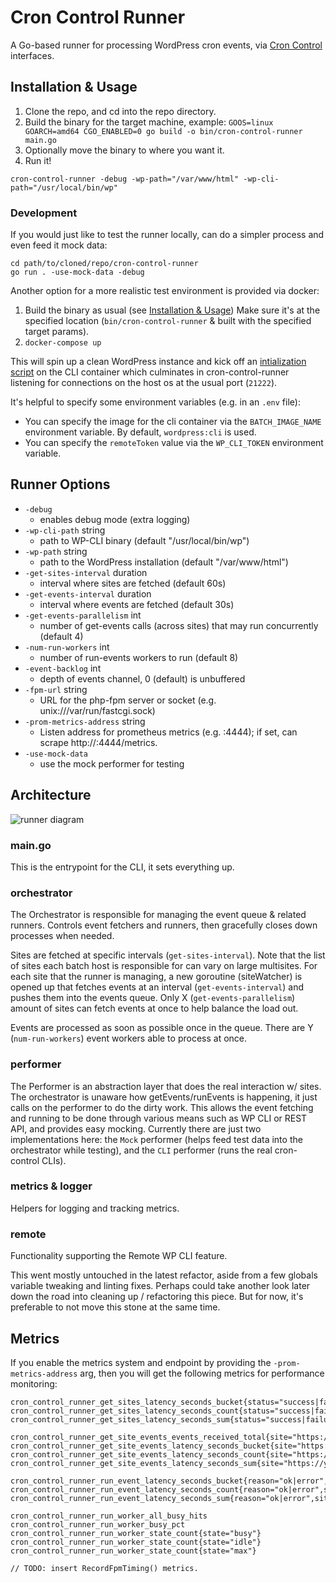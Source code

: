 # Cron Control Runner

A Go-based runner for processing WordPress cron events, via [Cron Control](https://github.com/Automattic/Cron-Control) interfaces.

## Installation & Usage

1. Clone the repo, and cd into the repo directory.
1. Build the binary for the target machine, example: `GOOS=linux GOARCH=amd64 CGO_ENABLED=0 go build -o bin/cron-control-runner main.go`
1. Optionally move the binary to where you want it.
1. Run it!

```
cron-control-runner -debug -wp-path="/var/www/html" -wp-cli-path="/usr/local/bin/wp"
```

### Development

If you would just like to test the runner locally, can do a simpler process and even feed it mock data:

```
cd path/to/cloned/repo/cron-control-runner
go run . -use-mock-data -debug
```

Another option for a more realistic test environment is provided via docker:

1. Build the binary as usual (see [Installation & Usage](#installation--usage))
    Make sure it's at the specified location (`bin/cron-control-runner` & built with the specified target params).
1. `docker-compose up`

This will spin up a clean WordPress instance and kick off an [intialization script](./bin/docker-init.sh) on the CLI container which culminates in cron-control-runner listening for connections on the host os at the usual port (`21222`).

It's helpful to specify some environment variables (e.g. in an `.env` file):

* You can specify the image for the cli container via the `BATCH_IMAGE_NAME` environment variable. By default, `wordpress:cli` is used.
* You can specify the `remoteToken` value via the `WP_CLI_TOKEN` environment variable.

## Runner Options
- `-debug`
	- enables debug mode (extra logging)
- `-wp-cli-path` string
	- path to WP-CLI binary (default "/usr/local/bin/wp")
- `-wp-path` string
	- path to the WordPress installation (default "/var/www/html")
- `-get-sites-interval` duration
	- interval where sites are fetched (default 60s)
- `-get-events-interval` duration
	- interval where events are fetched (default 30s)
- `-get-events-parallelism` int
	- number of get-events calls (across sites) that may run concurrently (default 4)
- `-num-run-workers` int
	- number of run-events workers to run (default 8)
- `-event-backlog` int
	- depth of events channel, 0 (default) is unbuffered
- `-fpm-url` string
	- URL for the php-fpm server or socket (e.g. unix:///var/run/fastcgi.sock)
- `-prom-metrics-address` string
	- Listen address for prometheus metrics (e.g. :4444); if set, can scrape http://:4444/metrics.
- `-use-mock-data`
	- use the mock performer for testing

## Architecture

![runner diagram](https://d.pr/i/1THmhI+)

### main.go
This is the entrypoint for the CLI, it sets everything up.

### orchestrator
The Orchestrator is responsible for managing the event queue & related runners. Controls event fetchers and runners, then gracefully closes down processes when needed.

Sites are fetched at specific intervals (`get-sites-interval`). Note that the list of sites each batch host is responsible for can vary on large multisites. For each site that the runner is managing, a new goroutine (siteWatcher) is opened up that fetches events at an interval (`get-events-interval`) and pushes them into the events queue. Only X (`get-events-parallelism`) amount of sites can fetch events at once to help balance the load out.

Events are processed as soon as possible once in the queue. There are Y (`num-run-workers`) event workers able to process at once.

### performer

The Performer is an abstraction layer that does the real interaction w/ sites. The orchestrator is unaware how getEvents/runEvents is happening, it just calls on the performer to do the dirty work. This allows the event fetching and running to be done through various means such as WP CLI or REST API, and provides easy mocking. Currently there are just two implementations here: the `Mock` performer (helps feed test data into the orchestrator while testing), and the `CLI` performer (runs the real cron-control CLIs).

### metrics & logger

Helpers for logging and tracking metrics.

### remote

Functionality supporting the Remote WP CLI feature.

This went mostly untouched in the latest refactor, aside from a few globals variable tweaking and linting fixes. Perhaps could take another look later down the road into cleaning up / refactoring this piece. But for now, it's preferable to not move this stone at the same time.

## Metrics

If you enable the metrics system and endpoint by providing the `-prom-metrics-address` arg, then you will get the following metrics for performance monitoring:

```
cron_control_runner_get_sites_latency_seconds_bucket{status="success|failure",le="..."}
cron_control_runner_get_sites_latency_seconds_count{status="success|failure"}
cron_control_runner_get_sites_latency_seconds_sum{status="success|failure"}

cron_control_runner_get_site_events_events_received_total{site="https://your.site.url"}
cron_control_runner_get_site_events_latency_seconds_bucket{site="https://your.site.url",status="success|failure",le="..."}
cron_control_runner_get_site_events_latency_seconds_count{site="https://your.site.url",status="success|failure"}
cron_control_runner_get_site_events_latency_seconds_sum{site="https://your.site.url",status="success|failure"}

cron_control_runner_run_event_latency_seconds_bucket{reason="ok|error",site_url="https://your.site.url",status="success|failure",le="..."}
cron_control_runner_run_event_latency_seconds_count{reason="ok|error",site_url="https://your.site.url",status="success|failure"}
cron_control_runner_run_event_latency_seconds_sum{reason="ok|error",site_url="https://your.site.url",status="success|failure"}

cron_control_runner_run_worker_all_busy_hits
cron_control_runner_run_worker_busy_pct
cron_control_runner_run_worker_state_count{state="busy"}
cron_control_runner_run_worker_state_count{state="idle"}
cron_control_runner_run_worker_state_count{state="max"}

// TODO: insert RecordFpmTiming() metrics.
```
